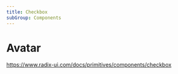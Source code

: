 ```yaml
---
title: Checkbox
subGroup: Components
---
```


# Avatar

https://www.radix-ui.com/docs/primitives/components/checkbox
<Demo src="./demos/demo1.tsx" />
